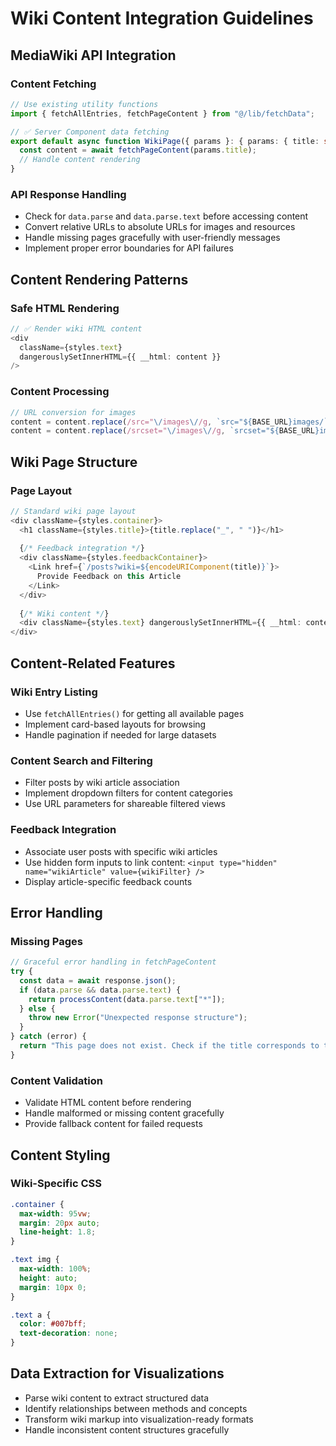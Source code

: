 # Wiki Content Integration Guidelines

## MediaWiki API Integration

### Content Fetching
```typescript
// Use existing utility functions
import { fetchAllEntries, fetchPageContent } from "@/lib/fetchData";

// ✅ Server Component data fetching
export default async function WikiPage({ params }: { params: { title: string } }) {
  const content = await fetchPageContent(params.title);
  // Handle content rendering
}
```

### API Response Handling
- Check for `data.parse` and `data.parse.text` before accessing content
- Convert relative URLs to absolute URLs for images and resources
- Handle missing pages gracefully with user-friendly messages
- Implement proper error boundaries for API failures

## Content Rendering Patterns

### Safe HTML Rendering
```typescript
// ✅ Render wiki HTML content
<div 
  className={styles.text}
  dangerouslySetInnerHTML={{ __html: content }} 
/>
```

### Content Processing
```typescript
// URL conversion for images
content = content.replace(/src="\/images\//g, `src="${BASE_URL}images/`);
content = content.replace(/srcset="\/images\//g, `srcset="${BASE_URL}images/`);
```

## Wiki Page Structure

### Page Layout
```typescript
// Standard wiki page layout
<div className={styles.container}>
  <h1 className={styles.title}>{title.replace("_", " ")}</h1>
  
  {/* Feedback integration */}
  <div className={styles.feedbackContainer}>
    <Link href={`/posts?wiki=${encodeURIComponent(title)}`}>
      Provide Feedback on this Article
    </Link>
  </div>
  
  {/* Wiki content */}
  <div className={styles.text} dangerouslySetInnerHTML={{ __html: content }} />
</div>
```

## Content-Related Features

### Wiki Entry Listing
- Use `fetchAllEntries()` for getting all available pages
- Implement card-based layouts for browsing
- Handle pagination if needed for large datasets

### Content Search and Filtering
- Filter posts by wiki article association
- Implement dropdown filters for content categories
- Use URL parameters for shareable filtered views

### Feedback Integration
- Associate user posts with specific wiki articles
- Use hidden form inputs to link content: `<input type="hidden" name="wikiArticle" value={wikiFilter} />`
- Display article-specific feedback counts

## Error Handling

### Missing Pages
```typescript
// Graceful error handling in fetchPageContent
try {
  const data = await response.json();
  if (data.parse && data.parse.text) {
    return processContent(data.parse.text["*"]);
  } else {
    throw new Error("Unexpected response structure");
  }
} catch (error) {
  return "This page does not exist. Check if the title corresponds to the article's title on the WikiMethods page.";
}
```

### Content Validation
- Validate HTML content before rendering
- Handle malformed or missing content gracefully
- Provide fallback content for failed requests

## Content Styling

### Wiki-Specific CSS
```css
.container {
  max-width: 95vw;
  margin: 20px auto;
  line-height: 1.8;
}

.text img {
  max-width: 100%;
  height: auto;
  margin: 10px 0;
}

.text a {
  color: #007bff;
  text-decoration: none;
}
```

## Data Extraction for Visualizations
- Parse wiki content to extract structured data
- Identify relationships between methods and concepts
- Transform wiki markup into visualization-ready formats
- Handle inconsistent content structures gracefully